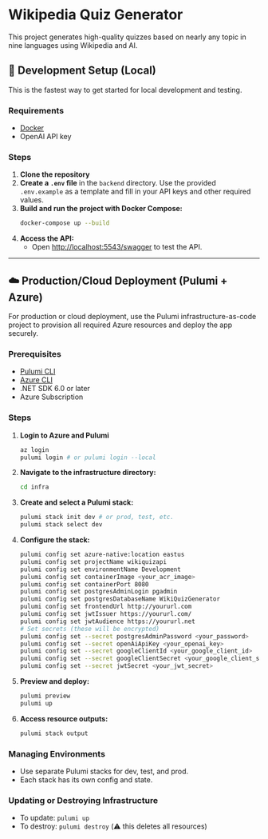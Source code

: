 # Wikipedia Quiz Generator

This project generates high-quality quizzes based on nearly any topic in nine languages using Wikipedia and AI.

## 🚀 Development Setup (Local)

This is the fastest way to get started for local development and testing.

### Requirements

- [Docker](https://www.docker.com/)
- OpenAI API key

### Steps

1. **Clone the repository**
2. **Create a `.env` file** in the `backend` directory. Use the provided `.env.example` as a template and fill in your API keys and other required values.
3. **Build and run the project with Docker Compose:**
   ```bash
   docker-compose up --build
   ```
4. **Access the API:**
   - Open [http://localhost:5543/swagger](http://localhost:5543/swagger) to test the API.

---

## ☁️ Production/Cloud Deployment (Pulumi + Azure)

For production or cloud deployment, use the Pulumi infrastructure-as-code project to provision all required Azure resources and deploy the app securely.

### Prerequisites

- [Pulumi CLI](https://www.pulumi.com/docs/get-started/install/)
- [Azure CLI](https://docs.microsoft.com/en-us/cli/azure/install-azure-cli)
- .NET SDK 6.0 or later
- Azure Subscription

### Steps

1. **Login to Azure and Pulumi**
   ```bash
   az login
   pulumi login # or pulumi login --local
   ```
2. **Navigate to the infrastructure directory:**
   ```bash
   cd infra
   ```
3. **Create and select a Pulumi stack:**
   ```bash
   pulumi stack init dev # or prod, test, etc.
   pulumi stack select dev
   ```
4. **Configure the stack:**
   ```bash
   pulumi config set azure-native:location eastus
   pulumi config set projectName wikiquizapi
   pulumi config set environmentName Development
   pulumi config set containerImage <your_acr_image>
   pulumi config set containerPort 8080
   pulumi config set postgresAdminLogin pgadmin
   pulumi config set postgresDatabaseName WikiQuizGenerator
   pulumi config set frontendUrl http://yoururl.com
   pulumi config set jwtIssuer https://yoururl.com/
   pulumi config set jwtAudience https://yoururl.net
   # Set secrets (these will be encrypted)
   pulumi config set --secret postgresAdminPassword <your_password>
   pulumi config set --secret openAiApiKey <your_openai_key>
   pulumi config set --secret googleClientId <your_google_client_id>
   pulumi config set --secret googleClientSecret <your_google_client_secret>
   pulumi config set --secret jwtSecret <your_jwt_secret>
   ```
5. **Preview and deploy:**
   ```bash
   pulumi preview
   pulumi up
   ```
6. **Access resource outputs:**
   ```bash
   pulumi stack output
   ```

### Managing Environments

- Use separate Pulumi stacks for dev, test, and prod.
- Each stack has its own config and state.

### Updating or Destroying Infrastructure

- To update: `pulumi up`
- To destroy: `pulumi destroy` (⚠️ this deletes all resources)
